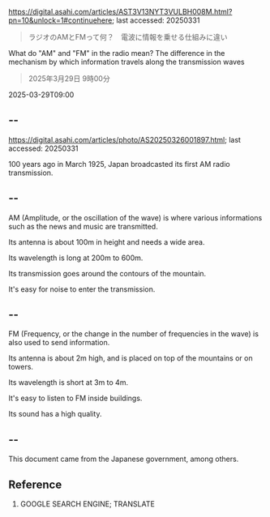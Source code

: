https://digital.asahi.com/articles/AST3V13NYT3VULBH008M.html?pn=10&unlock=1#continuehere; last accessed: 20250331

> ラジオのAMとFMって何？　電波に情報を乗せる仕組みに違い

What do "AM" and "FM" in the radio mean? The difference in the mechanism by which information travels along the transmission waves

> 2025年3月29日 9時00分

2025-03-29T09:00

## --

https://digital.asahi.com/articles/photo/AS20250326001897.html; last accessed: 20250331

100 years ago in March 1925, Japan broadcasted its first AM radio transmission.

## --

AM (Amplitude, or the oscillation of the wave) is where various informations such as the news and music are transmitted.

Its antenna is about 100m in height and needs a wide area.

Its wavelength is long at 200m to 600m. 

Its transmission goes around the contours of the mountain.

It's easy for noise to enter the transmission.

## --

FM (Frequency, or the change in the number of frequencies in the wave) is also used to send information.

Its antenna is about 2m high, and is placed on top of the mountains or on towers.

Its wavelength is short at 3m to 4m.

It's easy to listen to FM inside buildings.

Its sound has a high quality.

## --

This document came from the Japanese government, among others.

## Reference

1) GOOGLE SEARCH ENGINE; TRANSLATE